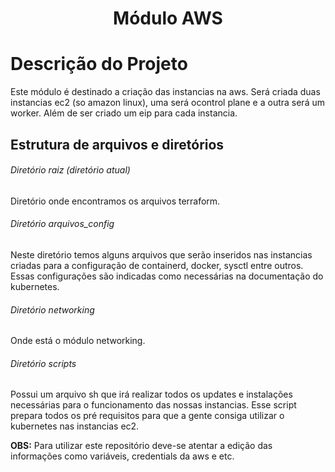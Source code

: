 <!-- Título do Projeto -->
<h1 align="center">Módulo AWS</h1>

<!-- Descrição do Projeto -->
# Descrição do Projeto
Este módulo é destinado a criação das instancias na aws.
Será criada duas instancias ec2 (so amazon linux), uma será ocontrol plane e a outra será um worker. Além de ser criado um eip para cada instancia.

<!-- Estrutura -->
## Estrutura de arquivos e diretórios

###### Diretório raiz (diretório atual)
Diretório onde encontramos os arquivos terraform.

###### Diretório arquivos_config
Neste diretório temos alguns arquivos que serão inseridos nas instancias criadas para a configuração de containerd, docker, sysctl entre outros. Essas configurações são indicadas como necessárias na documentação do kubernetes.

###### Diretório networking
Onde está o módulo networking.

###### Diretório scripts
Possui um arquivo sh que irá realizar todos os updates e instalações necessárias para o funcionamento das nossas instancias. Esse script prepara todos os pré requisitos para que a gente consiga utilizar o kubernetes nas instancias ec2.

**OBS:** Para utilizar este repositório deve-se atentar a edição das informações como variáveis, credentials da aws e etc. 

